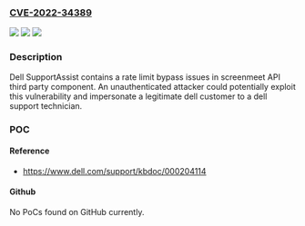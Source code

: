### [CVE-2022-34389](https://cve.mitre.org/cgi-bin/cvename.cgi?name=CVE-2022-34389)
![](https://img.shields.io/static/v1?label=Product&message=SupportAssist%20&color=blue)
![](https://img.shields.io/static/v1?label=Version&message=0%3C%3D%203.11.1%2C%203.2%20&color=brighgreen)
![](https://img.shields.io/static/v1?label=Vulnerability&message=CWE-307%3A%20Improper%20Restriction%20of%20Excessive%20Authentication%20Attempts&color=brighgreen)

### Description

Dell SupportAssist contains a rate limit bypass issues in screenmeet API third party component. An unauthenticated attacker could potentially exploit this vulnerability and impersonate a legitimate dell customer to a dell support technician.

### POC

#### Reference
- https://www.dell.com/support/kbdoc/000204114

#### Github
No PoCs found on GitHub currently.

